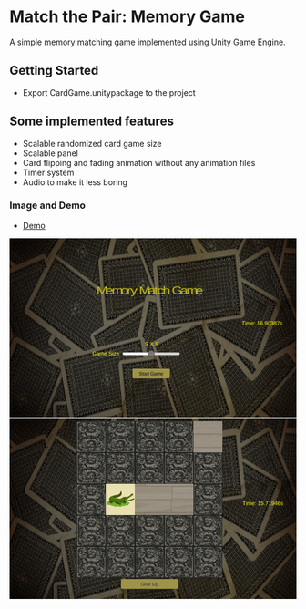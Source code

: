 # Match the Pair: Memory Game

A simple memory matching game implemented using Unity Game Engine.

## Getting Started

- Export CardGame.unitypackage to the project

## Some implemented features

- Scalable randomized card game size
- Scalable panel
- Card flipping and fading animation without any animation files
- Timer system
- Audio to make it less boring

### Image and Demo

- [Demo](https://khvic.github.io/Match-Pairs-Memory-Game-With-Animation/index.html)

![](images/startscreen.PNG?raw=true)
![](images/game.PNG?raw=true)